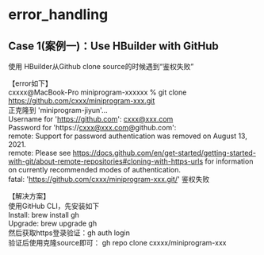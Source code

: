 # error_handling

## Case 1(案例一)：Use HBuilder with GitHub  
使用 HBuilder从Github clone source的时候遇到“鉴权失败”  

【error如下】  
cxxxx@MacBook-Pro miniprogram-xxxxxx % git clone https://github.com/cxxx/miniprogram-xxx.git  
正克隆到 'miniprogram-jiyun'...  
Username for 'https://github.com': cxxx@xxx.com  
Password for 'https://cxxx@xxx.com@github.com':   
remote: Support for password authentication was removed on August 13, 2021.  
remote: Please see https://docs.github.com/en/get-started/getting-started-with-git/about-remote-repositories#cloning-with-https-urls for information on currently recommended modes of authentication.  
fatal: 'https://github.com/cxxx/miniprogram-xxx.git/' 鉴权失败  
  
【解决方案】  
使用GitHub CLI，先安装如下  
Install:	brew install gh	 
Upgrade:  brew upgrade gh  
然后获取https登录验证：gh auth login  
验证后使用克隆source即可： gh repo clone cxxxx/miniprogram-xxx  
